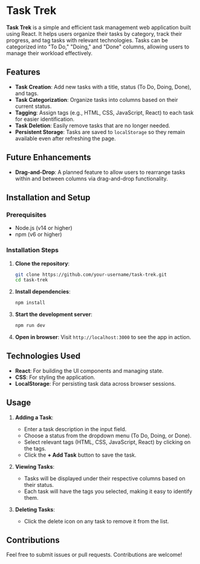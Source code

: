 # Task Trek

**Task Trek** is a simple and efficient task management web application built using React. It helps users organize their tasks by category, track their progress, and tag tasks with relevant technologies. Tasks can be categorized into "To Do," "Doing," and "Done" columns, allowing users to manage their workload effectively.

## Features
- **Task Creation**: Add new tasks with a title, status (To Do, Doing, Done), and tags.
- **Task Categorization**: Organize tasks into columns based on their current status.
- **Tagging**: Assign tags (e.g., HTML, CSS, JavaScript, React) to each task for easier identification.
- **Task Deletion**: Easily remove tasks that are no longer needed.
- **Persistent Storage**: Tasks are saved to `localStorage` so they remain available even after refreshing the page.

## Future Enhancements
- **Drag-and-Drop**: A planned feature to allow users to rearrange tasks within and between columns via drag-and-drop functionality.

## Installation and Setup

### Prerequisites
- Node.js (v14 or higher)
- npm (v6 or higher)

### Installation Steps
1. **Clone the repository**:
   ```bash
   git clone https://github.com/your-username/task-trek.git
   cd task-trek
   ```

2. **Install dependencies**:
   ```bash
   npm install
   ```

3. **Start the development server**:
   ```bash
   npm run dev
   ```

4. **Open in browser**:
   Visit `http://localhost:3000` to see the app in action.

## Technologies Used
- **React**: For building the UI components and managing state.
- **CSS**: For styling the application.
- **LocalStorage**: For persisting task data across browser sessions.

## Usage

1. **Adding a Task**:
   - Enter a task description in the input field.
   - Choose a status from the dropdown menu (To Do, Doing, or Done).
   - Select relevant tags (HTML, CSS, JavaScript, React) by clicking on the tags.
   - Click the **+ Add Task** button to save the task.

2. **Viewing Tasks**:
   - Tasks will be displayed under their respective columns based on their status.
   - Each task will have the tags you selected, making it easy to identify them.

3. **Deleting Tasks**:
   - Click the delete icon on any task to remove it from the list.

## Contributions
Feel free to submit issues or pull requests. Contributions are welcome!
